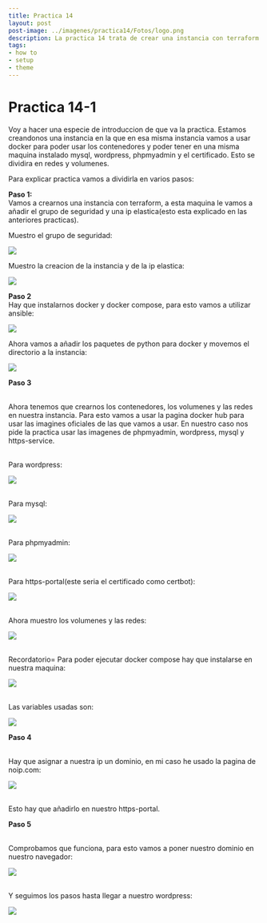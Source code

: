 ```yaml
---
title: Practica 14
layout: post
post-image: ../imagenes/practica14/Fotos/logo.png
description: La practica 14 trata de crear una instancia con terraform y instalarle wordpress a traves de docker.
tags:
- how to
- setup
- theme
---
```


# Practica 14-1

Voy a hacer una especie de introduccion de que va la practica. Estamos creandonos una instancia en la que en esa misma instancia vamos a usar docker para poder usar los contenedores y poder tener en una misma maquina instalado mysql, wordpress, phpmyadmin y el certificado.
Esto se dividira en redes y volumenes.

Para explicar practica vamos a dividirla en varios pasos:

**Paso 1:**
<br>Vamos a crearnos una instancia con terraform, a esta maquina le vamos a añadir el grupo de seguridad y una ip elastica(esto esta explicado en las anteriores practicas). 

Muestro el grupo de seguridad:

![](../imagenes/practica14/Fotos/4.PNG)

Muestro la creacion de la instancia y de la ip elastica:

![](../imagenes/practica14/Fotos/5.PNG)

**Paso 2**
<br>Hay que instalarnos docker y docker compose, para esto vamos a utilizar ansible:

![](../imagenes/practica14/Fotos/6.PNG)

Ahora vamos a añadir los paquetes de python para docker y movemos el directorio a la instancia:

![](../imagenes/practica14/Fotos/7.PNG)

**Paso 3**

<br>Ahora tenemos que crearnos los contenedores, los volumenes y las redes en nuestra instancia.
Para esto vamos a usar la pagina docker hub para usar las imagines oficiales de las que vamos a usar.
En nuestro caso nos pide la practica usar las imagenes de phpmyadmin, wordpress, mysql y https-service.

<br>Para wordpress:

![](../imagenes/practica14/Fotos/8.PNG)

<br>Para mysql:

![](../imagenes/practica14/Fotos/9.PNG)

<br>Para phpmyadmin:

![](../imagenes/practica14/Fotos/10.PNG)

<br>Para https-portal(este seria el certificado como certbot):

![](../imagenes/practica14/Fotos/11.PNG)

<br>Ahora muestro los volumenes y las redes:

![](../imagenes/practica14/Fotos/12.PNG)

<br>Recordatorio= Para poder ejecutar docker compose hay que instalarse en nuestra maquina:

![](../imagenes/practica14/Fotos/1.PNG)

<br>Las variables usadas son:

![](../imagenes/practica14/Fotos/13.PNG)

**Paso 4** 

<br>Hay que asignar a nuestra ip un dominio, en mi caso he usado la pagina de noip.com:

![](../imagenes/practica14/Fotos/15.PNG)

<br>Esto hay que añadirlo en nuestro https-portal.

**Paso 5**

<br>Comprobamos que funciona, para esto vamos a poner nuestro dominio en nuestro navegador:

![](../imagenes/practica14/Fotos/2.PNG)

<br>Y seguimos los pasos hasta llegar a nuestro wordpress:

![](../imagenes/practica14/Fotos/3.PNG)